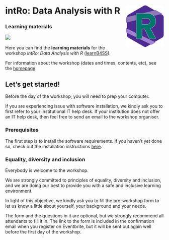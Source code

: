 
<!-- README.md is generated from README.Rmd. Please edit that file -->

# intRo: Data Analysis with R <a href='https://intro-rstats.github.io/intRo'><img src='man/figures/logo.png' align="right" height="132" /></a>

### Learning materials

<!-- badges: start -->

![](https://img.shields.io/badge/version-1.0.1-4d2c91.svg)
<!-- badges: end -->

Here you can find the **learning materials** for the workshop *intRo:
Data Analysis with R* ([learnB4SS](https://learnb4ss.github.io)).

For information about the workshop (dates and times, contents, etc), see
the [homepage](https://intro-rstats.github.io).

## Let’s get started!

Before the day of the workshop, you will need to prep your computer.

If you are experiencing issue with software installation, we kindly ask
you to first refer to your institutional IT help desk. If your
institution does not offer an IT help desk, then feel free to send an
email to the workshop organiser.

### Prerequisites

The first step is to install the software requirements. If you haven’t
yet done so, check out the installation instructions
[here](https://intro-rstats.github.io/intRo/articles/get-started.html).

### Equality, diversity and inclusion

Everybody is welcome to the workshop.

We are strongly committed to principles of equality, diversity and
inclusion, and we are doing our best to provide you with a safe and
inclusive learning environment.

In light of this objective, we kindly ask you to fill the pre-workshop
form to let us know a little about yourself, your background and your
needs.

The form and the questions in it are optional, but we strongly recommend
all attendants to fill it in. The link to the form is included in the
confirmation email when you register on Eventbrite, but it will be sent
out again well before the first day of the workshop.
